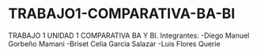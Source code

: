 # TRABAJO1-COMPARATIVA-BA-BI
TRABAJO 1 UNIDAD 1 COMPARATIVA BA Y BI.
Integrantes:
-Diego Manuel Gorbeño Mamani
-Briset Celia Garcia Salazar
-Luis Flores Querie
